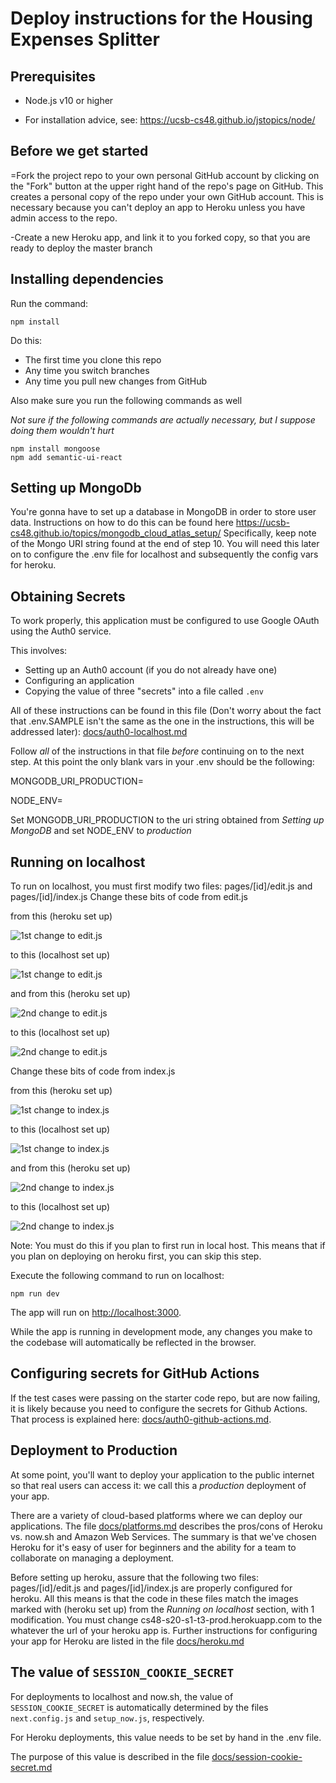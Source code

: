 # Deploy instructions for the Housing Expenses Splitter

## Prerequisites

- Node.js v10 or higher

- For installation advice, see: <https://ucsb-cs48.github.io/jstopics/node/>
## Before we get started
=Fork the project repo to your own personal GitHub account by clicking on the "Fork" button at the upper right hand of the repo's page on GitHub.  This creates a personal copy of the repo under your own GitHub account.  This is necessary because you can't deploy an app to Heroku unless you have admin access to the repo.

-Create a new Heroku app, and link it to you forked copy, so that you are ready to deploy the master branch
## Installing dependencies

Run the command:

```
npm install
```

Do this:

- The first time you clone this repo
- Any time you switch branches
- Any time you pull new changes from GitHub

Also make sure you run the following commands as well

*Not sure if the following commands are actually necessary, but I suppose doing them wouldn't hurt*
```
npm install mongoose
npm add semantic-ui-react
```
## Setting up MongoDb

You're gonna have to set up a database in MongoDB in order to store user data. Instructions on how to do this can be found here <https://ucsb-cs48.github.io/topics/mongodb_cloud_atlas_setup/>
Specifically, keep note of the Mongo URI string found at the end of step 10. You will need this later on to configure the .env file for localhost and subsequently the config vars for heroku.

## Obtaining Secrets

To work properly, this application must be configured to use Google
OAuth using the Auth0 service.

This involves:

- Setting up an Auth0 account (if you do not already have one)
- Configuring an application
- Copying the value of three "secrets" into a file called `.env`

All of these instructions can be found in this file (Don't worry about the fact that .env.SAMPLE isn't the same as the one in the instructions, this will be addressed later):
[docs/auth0-localhost.md](docs/auth0-localhost.md)

Follow _all_ of the instructions in that file _before_ continuing on to the next step.
At this point the only blank vars in your .env should be the following:

MONGODB_URI_PRODUCTION=

NODE_ENV=

Set MONGODB_URI_PRODUCTION to the uri string obtained from _Setting up MongoDB_ and set NODE_ENV to _production_
## Running on localhost

To run on localhost, you must first modify two files: pages/[id]/edit.js and pages/[id]/index.js
Change these bits of code from edit.js

from this (heroku set up)

![1st change to edit.js](./images/edit1heroku.PNG)

to this (localhost set up)

![1st change to edit.js](./images/edit1local.PNG)

and from this (heroku set up)

![2nd change to edit.js](./images/edit2heroku.PNG)

to this (localhost set up)

![2nd change to edit.js](./images/edit2local.PNG)

Change these bits of code from index.js

from this (heroku set up)

![1st change to index.js](./images/index1heroku.PNG)

to this (localhost set up)

![1st change to index.js](./images/index1local.PNG)

and from this (heroku set up)

![2nd change to index.js](./images/index2heroku.PNG)

to this (localhost set up)

![2nd change to index.js](./images/index2local.PNG)

Note: You must do this if you plan to first run in local host. This means that if you plan on deploying on heroku first, you can skip this step.

Execute the following command to run on localhost:

```
npm run dev
```

The app will run on <http://localhost:3000>.

While the app is running in development mode, any changes you make to
the codebase will automatically be reflected in the browser.

## Configuring secrets for GitHub Actions

If the test cases were passing on the starter code repo, but are now
failing, it is likely because you need to configure the secrets
for Github Actions. That process is explained here: [docs/auth0-github-actions.md](./docs/auth0-github-actions.md).

## Deployment to Production

At some point, you'll want to deploy your application to the public internet
so that real users can access it: we call this a _production_ deployment
of your app.

There are a variety of cloud-based platforms where we can deploy our
applications. The file [docs/platforms.md](./docs/platforms.md) describes
the pros/cons of Heroku vs. now.sh and Amazon Web Services. The summary
is that we've chosen Heroku for it's easy of user for beginners
and the ability for a team to collaborate on managing a deployment.

Before setting up heroku, assure that  the following two files: 
pages/[id]/edit.js and pages/[id]/index.js
are properly configured for heroku. All this means is that the code in these files match the images marked with (heroku set up) from the _Running on localhost_ section, with 1 modification. You must change
cs48-s20-s1-t3-prod.herokuapp.com
to the whatever the url of your heroku app is.
Further instructions for configuring your app for Heroku are listed in the file
[docs/heroku.md](./docs/heroku.md)

## The value of `SESSION_COOKIE_SECRET`

For deployments to localhost and now.sh, the value of `SESSION_COOKIE_SECRET` is automatically determined by the files `next.config.js` and `setup_now.js`, respectively.

For Heroku deployments, this value needs to be set by hand in the .env file.

The purpose of this value is described in the file [docs/session-cookie-secret.md](./docs/session-cookie-secret.md)
